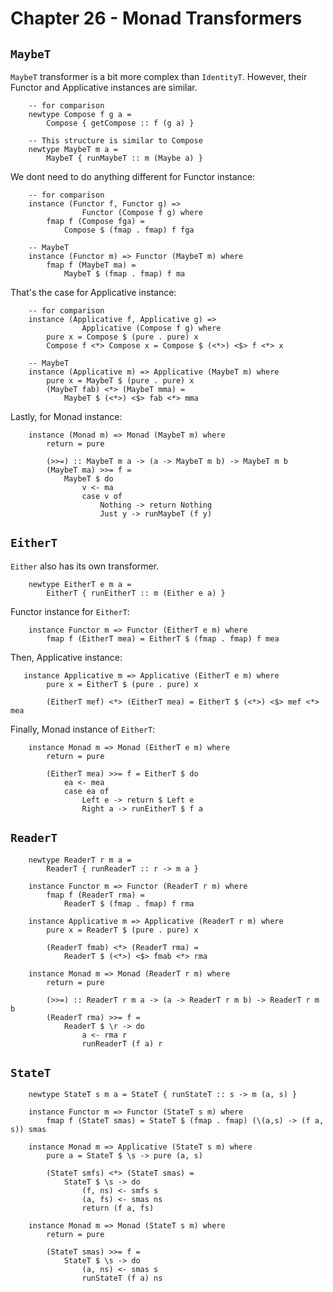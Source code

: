 # Chapter 26 - Monad Transformers

## `MaybeT`

`MaybeT` transformer is a bit more complex than `IdentityT`. However, their
Functor and Applicative instances are similar.

```
    -- for comparison
    newtype Compose f g a =
        Compose { getCompose :: f (g a) }

    -- This structure is similar to Compose
    newtype MaybeT m a =
        MaybeT { runMaybeT :: m (Maybe a) }
```

We dont need to do anything different for Functor instance:
```
    -- for comparison
    instance (Functor f, Functor g) =>
                Functor (Compose f g) where
        fmap f (Compose fga) =
            Compose $ (fmap . fmap) f fga

    -- MaybeT
    instance (Functor m) => Functor (MaybeT m) where
        fmap f (MaybeT ma) = 
            MaybeT $ (fmap . fmap) f ma
```

That's the case for Applicative instance:
```
    -- for comparison
    instance (Applicative f, Applicative g) =>
                Applicative (Compose f g) where
        pure x = Compose $ (pure . pure) x
        Compose f <*> Compose x = Compose $ (<*>) <$> f <*> x

    -- MaybeT
    instance (Applicative m) => Applicative (MaybeT m) where
        pure x = MaybeT $ (pure . pure) x
        (MaybeT fab) <*> (MaybeT mma) =
            MaybeT $ (<*>) <$> fab <*> mma
```

Lastly, for Monad instance:

```
    instance (Monad m) => Monad (MaybeT m) where
        return = pure
        
        (>>=) :: MaybeT m a -> (a -> MaybeT m b) -> MaybeT m b
        (MaybeT ma) >>= f =
            MaybeT $ do
                v <- ma
                case v of
                    Nothing -> return Nothing
                    Just y -> runMaybeT (f y)
```

## `EitherT`

`Either` also has its own transformer.

```
    newtype EitherT e m a = 
        EitherT { runEitherT :: m (Either e a) }
```

Functor instance for `EitherT`:

```
    instance Functor m => Functor (EitherT e m) where
        fmap f (EitherT mea) = EitherT $ (fmap . fmap) f mea
```

Then, Applicative instance:

```
   instance Applicative m => Applicative (EitherT e m) where
        pure x = EitherT $ (pure . pure) x

        (EitherT mef) <*> (EitherT mea) = EitherT $ (<*>) <$> mef <*> mea 
```

Finally, Monad instance of `EitherT`:

```
    instance Monad m => Monad (EitherT e m) where
        return = pure
    
        (EitherT mea) >>= f = EitherT $ do
            ea <- mea
            case ea of
                Left e -> return $ Left e
                Right a -> runEitherT $ f a
```

## `ReaderT`

```
	newtype ReaderT r m a = 
    	ReaderT { runReaderT :: r -> m a }

	instance Functor m => Functor (ReaderT r m) where
    	fmap f (ReaderT rma) =
        	ReaderT $ (fmap . fmap) f rma

	instance Applicative m => Applicative (ReaderT r m) where
    	pure x = ReaderT $ (pure . pure) x

    	(ReaderT fmab) <*> (ReaderT rma) =
        	ReaderT $ (<*>) <$> fmab <*> rma

	instance Monad m => Monad (ReaderT r m) where
    	return = pure

    	(>>=) :: ReaderT r m a -> (a -> ReaderT r m b) -> ReaderT r m b
    	(ReaderT rma) >>= f =
	        ReaderT $ \r -> do
    	        a <- rma r
        	    runReaderT (f a) r

```
## `StateT`

```
	newtype StateT s m a = StateT { runStateT :: s -> m (a, s) }

	instance Functor m => Functor (StateT s m) where
    	fmap f (StateT smas) = StateT $ (fmap . fmap) (\(a,s) -> (f a, s)) smas

	instance Monad m => Applicative (StateT s m) where
    	pure a = StateT $ \s -> pure (a, s)

    	(StateT smfs) <*> (StateT smas) = 
        	StateT $ \s -> do
            	(f, ns) <- smfs s
            	(a, fs) <- smas ns
            	return (f a, fs)

	instance Monad m => Monad (StateT s m) where
    	return = pure

    	(StateT smas) >>= f =
        	StateT $ \s -> do
            	(a, ns) <- smas s
            	runStateT (f a) ns
```
